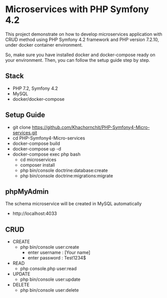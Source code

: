 # Microservices with PHP Symfony 4.2
This project demonstrate on how to develop microservices application with CRUD method using PHP Symfony 4.2 framework and PHP version 7.2.10, under docker container environment.

So, make sure you have installed docker and docker-compose ready on your environment. Then, you can follow the setup guide step by step.

## Stack
* PHP 7.2, Symfony 4.2
* MySQL
* docker/docker-compose
 
## Setup Guide
* git clone https://github.com/Khachornchit/PHP-Symfony4-Micro-services.git
* cd PHP-Symfony4-Micro-services
* docker-compose build
* docker-compose up -d
* docker-compose exec php bash
	* cd microservices
	* composer install
	* php bin/console doctrine:database:create
	* php bin/console doctrine:migrations:migrate

## phpMyAdmin 
 The schema microservice will be created in MySQL automatically 
* http://localhost:4033
	
## CRUD
* CREATE	
	* php bin/console user:create
		* enter username : [Your name]
		* enter password : Test1234$ 
* READ	
	* php console.php user:read
* UPDATE
	* php bin/console user:update
* DELETE	
	* php bin/console user:delete